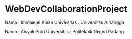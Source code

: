 # WebDevCollaborationProject

Nama : Immanuel Kieza
Universitas : Universitas Airlangga

Nama : Aisyah Putri
Universitas : Politeknik Negeri Padang